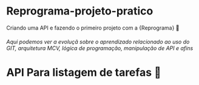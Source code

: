 # Reprograma-projeto-pratico
Criando uma API e fazendo o primeiro projeto com a {Reprograma} :hugs:


######  Aqui podemos ver a evoluçã sobre o aprendizado relacionado ao uso do GIT, arquitetura MCV, lógica de programação, manipulação de API e afins 


# API Para listagem de tarefas  :bookmark_tabs: 



